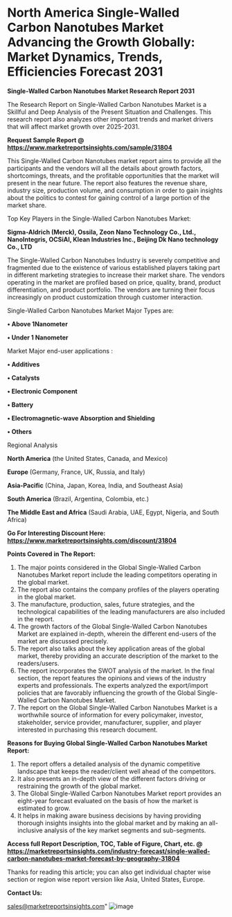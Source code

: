  # North America Single-Walled Carbon Nanotubes Market Advancing the Growth Globally: Market Dynamics, Trends, Efficiencies Forecast 2031

<strong>Single-Walled Carbon Nanotubes Market Research Report 2031</strong>

The Research Report on Single-Walled Carbon Nanotubes Market is a Skillful and Deep Analysis of the Present Situation and Challenges. This research report also analyzes other important trends and market drivers that will affect market growth over 2025-2031.

<strong>Request Sample Report @ <a href=https://www.marketreportsinsights.com/sample/31804>https://www.marketreportsinsights.com/sample/31804</a></strong>

This Single-Walled Carbon Nanotubes market report aims to provide all the participants and the vendors will all the details about growth factors, shortcomings, threats, and the profitable opportunities that the market will present in the near future. The report also features the revenue share, industry size, production volume, and consumption in order to gain insights about the politics to contest for gaining control of a large portion of the market share.

Top Key Players in the Single-Walled Carbon Nanotubes Market:

<strong>Sigma-Aldrich (Merck), Ossila, Zeon Nano Technology Co., Ltd., NanoIntegris, OCSiAl, Klean Industries Inc., Beijing Dk Nano technology Co., LTD</strong>

The Single-Walled Carbon Nanotubes Industry is severely competitive and fragmented due to the existence of various established players taking part in different marketing strategies to increase their market share. The vendors operating in the market are profiled based on price, quality, brand, product differentiation, and product portfolio. The vendors are turning their focus increasingly on product customization through customer interaction.

Single-Walled Carbon Nanotubes Market Major Types are:

<strong>• Above 1Nanometer

• Under 1 Nanometer</strong>

Market Major end-user applications :

<strong>• Additives

• Catalysts

• Electronic Component

• Battery

• Electromagnetic-wave Absorption and Shielding

• Others</strong>

Regional Analysis

</u><strong><b>North America</b></strong> (the United States, Canada, and Mexico)

<strong><b>Europe </b></strong>(Germany, France, UK, Russia, and Italy)

<strong><b>Asia-Pacific</b></strong> (China, Japan, Korea, India, and Southeast Asia)

<strong><b>South America</b></strong> (Brazil, Argentina, Colombia, etc.)

<strong><b>The Middle East and Africa</b></strong> (Saudi Arabia, UAE, Egypt, Nigeria, and South Africa)

<strong>Go For Interesting Discount Here: <a href=https://www.marketreportsinsights.com/discount/31804>https://www.marketreportsinsights.com/discount/31804</a></strong>

<strong>Points Covered in The Report:</strong>
<ol>
  <li>The major points considered in the Global Single-Walled Carbon Nanotubes Market report include the leading competitors operating in the global market.</li>
  <li>The report also contains the company profiles of the players operating in the global market.</li>
  <li>The manufacture, production, sales, future strategies, and the technological capabilities of the leading manufacturers are also included in the report.</li>
  <li>The growth factors of the Global Single-Walled Carbon Nanotubes Market are explained in-depth, wherein the different end-users of the market are discussed precisely.</li>
  <li>The report also talks about the key application areas of the global market, thereby providing an accurate description of the market to the readers/users.</li>
  <li>The report incorporates the SWOT analysis of the market. In the final section, the report features the opinions and views of the industry experts and professionals. The experts analyzed the export/import policies that are favorably influencing the growth of the Global Single-Walled Carbon Nanotubes Market.</li>
  <li>The report on the Global Single-Walled Carbon Nanotubes Market is a worthwhile source of information for every policymaker, investor, stakeholder, service provider, manufacturer, supplier, and player interested in purchasing this research document.</li>
</ol>
<strong>Reasons for Buying Global Single-Walled Carbon Nanotubes Market Report:</strong>

<ol>
  <li>The report offers a detailed analysis of the dynamic competitive landscape that keeps the reader/client well ahead of the competitors.</li>
  <li>It also presents an in-depth view of the different factors driving or restraining the growth of the global market.</li>
  <li>The Global Single-Walled Carbon Nanotubes Market report provides an eight-year forecast evaluated on the basis of how the market is estimated to grow.</li>
  <li>It helps in making aware business decisions by having providing thorough insights insights into the global market and by making an all-inclusive analysis of the key market segments and sub-segments.</li>
</ol>
<strong>Access full Report Description, TOC, Table of Figure, Chart, etc. @ <a href=https://marketreportsinsights.com/industry-forecast/single-walled-carbon-nanotubes-market-forecast-by-geography-31804>https://marketreportsinsights.com/industry-forecast/single-walled-carbon-nanotubes-market-forecast-by-geography-31804</a></strong>


Thanks for reading this article; you can also get individual chapter wise section or region wise report version like Asia, United States, Europe.

<strong>Contact Us:</strong>

sales@marketreportsinsights.com"
![image](https://github.com/user-attachments/assets/51e823ee-480f-4db0-8c11-09ad3a022b82)
